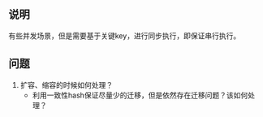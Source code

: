 ## 说明
有些并发场景，但是需要基于关键key，进行同步执行，即保证串行执行。

## 问题
1. 扩容、缩容的时候如何处理？
    - 利用一致性hash保证尽量少的迁移，但是依然存在迁移问题？该如何处理？